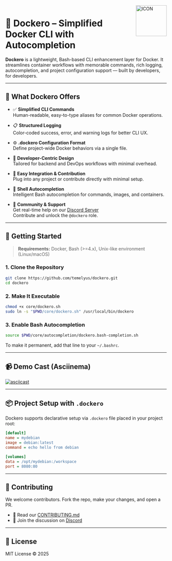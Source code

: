 <img width="96" align="right" src="https://the-abra.github.io/images/dockero.png" alt="ICON">

# 🚀 Dockero – Simplified Docker CLI with Autocompletion

**Dockero** is a lightweight, Bash-based CLI enhancement layer for Docker. It streamlines container workflows with memorable commands, rich logging, autocompletion, and project configuration support — built by developers, for developers.

---

## 🔧 What Dockero Offers

- ✅ **Simplified CLI Commands**  
  Human-readable, easy-to-type aliases for common Docker operations.

- 📋 **Structured Logging**  
  Color-coded success, error, and warning logs for better CLI UX.

- ⚙️ **.dockero Configuration Format**  
  Define project-wide Docker behaviors via a single file.

- 🤝 **Developer-Centric Design**  
  Tailored for backend and DevOps workflows with minimal overhead.

- 🧩 **Easy Integration & Contribution**  
  Plug into any project or contribute directly with minimal setup.

- 🔄 **Shell Autocompletion**  
  Intelligent Bash autocompletion for commands, images, and containers.

- 💬 **Community & Support**  
  Get real-time help on our [Discord Server](https://discord.gg/PXQQdpKNdc)  
  Contribute and unlock the `@dockero` role.

---

## 🚀 Getting Started

> **Requirements:** Docker, Bash (>=4.x), Unix-like environment (Linux/macOS)

### 1. Clone the Repository

```bash
git clone https://github.com/temelyus/dockero.git
cd dockero
```

### 2. Make It Executable

```bash
chmod +x core/dockero.sh
sudo ln -s "$PWD/core/dockero.sh" /usr/local/bin/dockero
```

### 3. Enable Bash Autocompletion

```bash
source $PWD/core/autocompletion/dockero.bash-completion.sh
```

To make it permanent, add that line to your `~/.bashrc`.

---

## 📹 Demo Cast (Asciinema)
[![asciicast](https://asciinema.org/a/lNWGYJZoiDXjW0HljPywS88WE.svg)](https://asciinema.org/a/lNWGYJZoiDXjW0HljPywS88WE)

---

## 📦 Project Setup with `.dockero`

Dockero supports declarative setup via `.dockero` file placed in your project root:

```ini
[default]
name = mydebian
image = debian:latest
command = echo hello from debian

[volumes]
data = /opt/mydebian:/workspace
port = 8080:80
```

---

## 🤝 Contributing

We welcome contributors. Fork the repo, make your changes, and open a PR.

- 📄 Read our [CONTRIBUTING.md](docs/CONTRIBUTING.md)
- 📢 Join the discussion on [Discord](https://discord.gg/PXQQdpKNdc)

---

## 📜 License

MIT License © 2025

